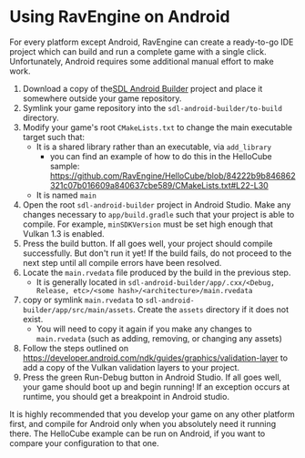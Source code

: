 # Using RavEngine on Android
For every platform except Android, RavEngine can create a ready-to-go IDE project which can build and run a complete game with a single click. Unfortunately, Android requires some additional manual effort to make work. 

1. Download a copy of the[SDL Android Builder](https://github.com/Ravbug/sdl-android-builder) project and place it somewhere outside your game repository.
2. Symlink your game repository into the `sdl-android-builder/to-build` directory.
3. Modify your game's root `CMakeLists.txt` to change the main executable target such that:
    - It is a shared library rather than an executable, via `add_library`
        - you can find an example of how to do this in the HelloCube sample: https://github.com/RavEngine/HelloCube/blob/84222b9b846862321c07b016609a840637cbe589/CMakeLists.txt#L22-L30
    - It is named `main`
4. Open the root `sdl-android-builder` project in Android Studio. Make any changes necessary to `app/build.gradle` such that your project is able to compile. For example, `minSDKVersion` must be set high enough that Vulkan 1.3 is enabled.
5. Press the build button. If all goes well, your project should compile successfully. But don't run it yet! If the build fails, do not proceed to the next step until all compile errors have been resolved.
6. Locate the `main.rvedata` file produced by the build in the previous step. 
    - It is generally located in `sdl-android-builder/app/.cxx/<Debug, Release, etc>/<some hash>/<architecture>/main.rvedata`
7. copy or symlink `main.rvedata` to `sdl-android-builder/app/src/main/assets`. Create the `assets` directory if it does not exist.
    - You will need to copy it again if you make any changes to `main.rvedata` (such as adding, removing, or changing any assets)
8. Follow the steps outlined on https://developer.android.com/ndk/guides/graphics/validation-layer to add a copy of the Vulkan validation layers to your project.
9. Press the green Run-Debug button in Android Studio. If all goes well, your game should boot up and begin running! If an exception occurs at runtime, you should get a breakpoint in Android studio.

It is highly recommended that you develop your game on any other platform first, and compile for Android only when you absolutely need it running there. The HelloCube example can be run on Android, if you want to compare your configuration to that one. 